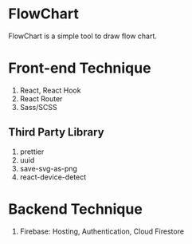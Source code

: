 # FlowChart
FlowChart is a simple tool to draw flow chart.


# Front-end Technique
1. React, React Hook
2. React Router
3. Sass/SCSS

## Third Party Library
1. prettier
2. uuid
3. save-svg-as-png
4. react-device-detect


# Backend Technique
1. Firebase: Hosting, Authentication, Cloud Firestore
